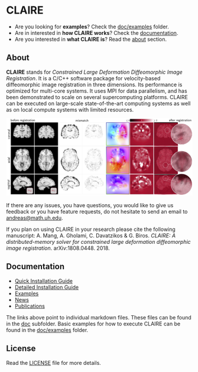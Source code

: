 # CLAIRE

* Are you looking for **examples**? Check the [doc/examples](https://github.com/andreasmang/claire/tree/master/doc/examples) folder.
* Are in interested in **how CLAIRE works**? Check the [documentation](#clairedoc).
* Are you interested in **what CLAIRE is**? Read the [about](#claireabout) section.

## About <a name="claireabout"></a>

**CLAIRE** stands for *Constrained Large Deformation Diffeomorphic Image Registration*. It is a C/C++ software package for velocity-based diffeomorphic image registration in three dimensions. Its performance is optimized for multi-core systems. It uses MPI for data parallelism, and has been demonstrated to scale on several supercomputing platforms. CLAIRE can be executed on large-scale state-of-the-art computing systems as well as on local compute systems with limited resources.

<p align="center">
<img src="doc/figs/claire4brains.jpg" alt="CLAIRE4Brains"  width="800"/>
</p>

If there are any issues, you have questions, you would like to give us feedback or you have feature requests, do not hesitate to send an email to <andreas@math.uh.edu>.

If you plan on using CLAIRE in your research please cite the following manuscript: A. Mang, A. Gholami, C. Davatzikos & G. Biros. *CLAIRE: A distributed-memory solver for constrained large deformation diffeomorphic image registration*. arXiv:1808.0448. 2018.

## Documentation <a name="clairedoc"></a>
* [Quick Installation Guide](doc/README-INSTALL-QUICK.md)
* [Detailed Installation Guide](doc/README-INSTALL.md)
* [Examples](doc/README-RUNME.md)
* [News](doc/README-NEWS.md)
* [Publications](doc/README-REFERENCES.md)

The links above point to individual markdown files. These files can be found in the [doc](https://github.com/andreasmang/claire/tree/master/doc) subfolder. Basic examples for how to execute CLAIRE can be found in the [doc/examples](https://github.com/andreasmang/claire/tree/master/doc/examples) folder.

## License
Read the [LICENSE](https://github.com/andreasmang/claire/tree/master/LICENSE) file for more details.
